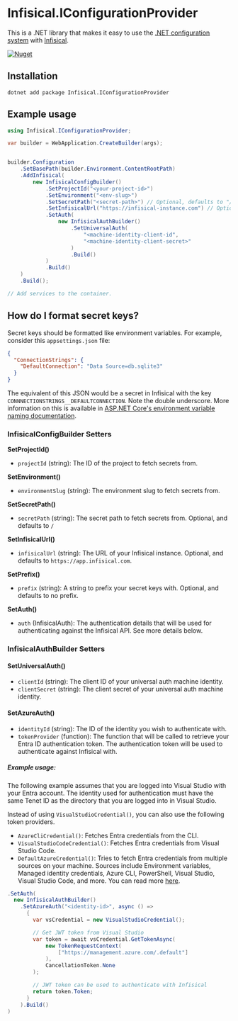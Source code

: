 # Infisical.IConfigurationProvider

This is a .NET library that makes it easy to use the [.NET configuration system](https://learn.microsoft.com/en-us/aspnet/core/fundamentals/configuration/?view=aspnetcore-7.0) with [Infisical](https://infisical.com/).

[![Nuget](https://img.shields.io/nuget/dt/Infisical.IConfigurationProvider)](https://www.nuget.org/packages/Infisical.IConfigurationProvider)

## Installation

```shell
dotnet add package Infisical.IConfigurationProvider
```

## Example usage

```csharp
using Infisical.IConfigurationProvider;

var builder = WebApplication.CreateBuilder(args);


builder.Configuration
    .SetBasePath(builder.Environment.ContentRootPath)
    .AddInfisical(
        new InfisicalConfigBuilder()
            .SetProjectId("<your-project-id>")
            .SetEnvironment("<env-slug>")
            .SetSecretPath("<secret-path>") // Optional, defaults to "/"
            .SetInfisicalUrl("https://infisical-instance.com") // Optional, defaults to https://infisical.com
            .SetAuth(
                new InfisicalAuthBuilder()
                    .SetUniversalAuth(
                        "<machine-identity-client-id",
                        "<machine-identity-client-secret>"
                    )
                    .Build()
            )
            .Build()
    )
    .Build();

// Add services to the container.
```

## How do I format secret keys?

Secret keys should be formatted like environment variables. For example, consider this `appsettings.json` file:

```json
{
  "ConnectionStrings": {
    "DefaultConnection": "Data Source=db.sqlite3"
  }
}
```

The equivalent of this JSON would be a secret in Infisical with the key `CONNNECTIONSTRINGS__DEFAULTCONNECTION`. Note the double underscore. More information on this is available in [ASP.NET Core's environment variable naming documentation](https://learn.microsoft.com/en-us/aspnet/core/fundamentals/configuration/?view=aspnetcore-7.0#naming-of-environment-variables).


### InfisicalConfigBuilder Setters

**SetProjectId()** 
- `projectId` (string): The ID of the project to fetch secrets from.

**SetEnvironment()**
- `environmentSlug` (string): The environment slug to fetch secrets from.

**SetSecretPath()**
- `secretPath` (string): The secret path to fetch secrets from. Optional, and defaults to `/`

**SetInfisicalUrl()**
- `infisicalUrl` (string): The URL of your Infisical instance. Optional, and defaults to `https://app.infisical.com`.

**SetPrefix()**
- `prefix` (string): A string to prefix your secret keys with. Optional, and defaults to no prefix.

**SetAuth()**
- `auth` (InfisicalAuth): The authentication details that will be used for authenticating against the Infisical API. See more details below.


### InfisicalAuthBuilder Setters

#### SetUniversalAuth()
- `clientId` (string): The client ID of your universal auth machine identity.
- `clientSecret` (string): The client secret of your universal auth machine identity.

#### SetAzureAuth()
- `identityId` (string): The ID of the identity you wish to authenticate with.
- `tokenProvider` (function): The function that will be called to retrieve your Entra ID authentication token. The authentication token will be used to authenticate against Infisical with.


##### Example usage:

The following example assumes that you are logged into Visual Studio with your Entra account. The identity used for authentication must have the same Tenet ID as the directory that you are logged into in Visual Studio.

Instead of using `VisualStudioCredential()`, you can also use the following token providers.
- `AzureCliCredential()`: Fetches Entra credentials from the CLI.
- `VisualStudioCodeCredential()`: Fetches Entra credentials from Visual Studio Code.
- `DefaultAzureCredential()`: Tries to fetch Entra credentials from multiple sources on your machine. Sources include Environment variables, Managed identity credentials, Azure CLI, PowerShell, Visual Studio, Visual Studio Code, and more. You can read more [here](https://learn.microsoft.com/en-us/dotnet/api/azure.identity.defaultazurecredential?view=azure-dotnet).

```csharp
.SetAuth(
  new InfisicalAuthBuilder()
    .SetAzureAuth("<identity-id>", async () =>
      {
        var vsCredential = new VisualStudioCredential();

        // Get JWT token from Visual Studio
        var token = await vsCredential.GetTokenAsync(
            new TokenRequestContext(
                ["https://management.azure.com/.default"]
            ),
            CancellationToken.None
        );

        // JWT token can be used to authenticate with Infisical
        return token.Token;
      }
    ).Build()
)


